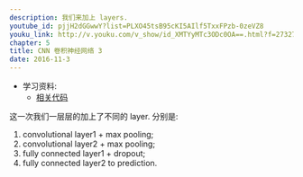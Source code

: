 ```yaml
---
description: 我们来加上 layers.
youtube_id: pjjH2dGGwwY?list=PLXO45tsB95cKI5AIlf5TxxFPzb-0zeVZ8
youku_link: http://v.youku.com/v_show/id_XMTYyMTc3ODc0OA==.html?f=27327189&o=1
chapter: 5
title: CNN 卷积神经网络 3
date: 2016-11-3
---
```

* 学习资料:
  * [相关代码](https://github.com/MorvanZhou/tutorials/tree/master/tensorflowTUT/tf18_CNN3)
  
这一次我们一层层的加上了不同的 layer. 分别是:
1. convolutional layer1 + max pooling;
2. convolutional layer2 + max pooling;
3. fully connected layer1 + dropout;
4. fully connected layer2 to prediction.

